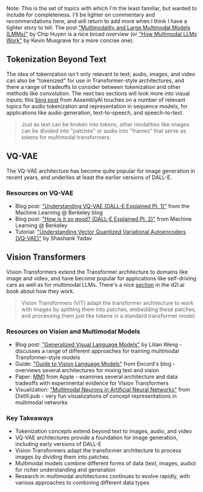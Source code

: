 <div class="key-concept">
  Note: This is the set of topics with which I'm the least familiar, but wanted to include for completeness. I'll be lighter on commentary and recommendations here, and will return to add more when I think I have a tighter story to tell. The post <a href="https://huyenchip.com/2023/10/10/multimodal.html">"Multimodality and Large Multimodal Models (LMMs)"</a> by Chip Huyen is a nice broad overview (or <a href="https://www.determined.ai/blog/multimodal-llms">"How Multimodal LLMs Work"</a> by Kevin Musgrave for a more concise one).
</div>

<h2 id="tokenization-beyond-text">
  <span class="heading-text">Tokenization Beyond Text</span>
</h2>

<p>The idea of tokenization isn't only relevant to text; audio, images, and video can also be "tokenized" for use in Transformer-style architectures, and there a range of tradeoffs to consider between tokenization and other methods like convolution. The next two sections will look more into visual inputs; this <a href="https://www.assemblyai.com/blog/recent-developments-in-generative-ai-for-audio/">blog post</a> from AssemblyAI touches on a number of relevant topics for audio tokenization and representation in sequence models, for applications like audio generation, text-to-speech, and speech-to-text.</p>

<blockquote>
  Just as text can be broken into tokens, other modalities like images can be divided into "patches" or audio into "frames" that serve as tokens for multimodal transformers.
</blockquote>

<h2 id="vq-vae">
  <span class="heading-text">VQ-VAE</span>
</h2>

<p>The VQ-VAE architecture has become quite popular for image generation in recent years, and underlies at least the earlier versions of DALL-E.</p>

<div class="resource-links">
  <h3>Resources on VQ-VAE</h3>
  <ul>
    <li>Blog post: <a href="https://mlberkeley.substack.com/p/vq-vae">"Understanding VQ-VAE (DALL-E Explained Pt. 1)"</a> from the Machine Learning @ Berkeley blog</li>
    <li>Blog post: <a href="https://mlberkeley.substack.com/p/dalle2">"How is it so good? (DALL-E Explained Pt. 2)"</a> from Machine Learning @ Berkeley</li>
    <li>Tutorial: <a href="https://shashank7-iitd.medium.com/understanding-vector-quantized-variational-autoencoders-vq-vae-323d710a888a">"Understanding Vector Quantized Variational Autoencoders (VQ-VAE)"</a> by Shashank Yadav</li>
  </ul>
</div>

<h2 id="vision-transformers">
  <span class="heading-text">Vision Transformers</span>
</h2>

<p>Vision Transformers extend the Transformer architecture to domains like image and video, and have become popular for applications like self-driving cars as well as for multimodal LLMs. There's a nice <a href="https://d2l.ai/chapter_attention-mechanisms-and-transformers/vision-transformer.html">section</a> in the d2l.ai book about how they work.</p>

<blockquote>
  Vision Transformers (ViT) adapt the transformer architecture to work with images by splitting them into patches, embedding these patches, and processing them just like tokens in a standard transformer model.
</blockquote>

<div class="resource-links">
  <h3>Resources on Vision and Multimodal Models</h3>
  <ul>
    <li>Blog post: <a href="https://lilianweng.github.io/posts/2022-06-09-vlm/">"Generalized Visual Language Models"</a> by Lilian Weng - discusses a range of different approaches for training multimodal Transformer-style models</li>
    <li>Guide: <a href="https://encord.com/blog/vision-language-models-guide/">"Guide to Vision Language Models"</a> from Encord's blog - overviews several architectures for mixing text and vision</li>
    <li>Paper: <a href="https://arxiv.org/abs/2403.09611">MM1</a> from Apple - examines several architecture and data tradeoffs with experimental evidence for Vision Transformers</li>
    <li>Visualization: <a href="https://distill.pub/2021/multimodal-neurons/">"Multimodal Neurons in Artificial Neural Networks"</a> from Distill.pub - very fun visualizations of concept representations in multimodal networks</li>
  </ul>
</div>

<div class="summary-section">
  <h3>Key Takeaways</h3>
  <ul>
    <li>Tokenization concepts extend beyond text to images, audio, and video</li>
    <li>VQ-VAE architectures provide a foundation for image generation, including early versions of DALL-E</li>
    <li>Vision Transformers adapt the transformer architecture to process images by dividing them into patches</li>
    <li>Multimodal models combine different forms of data (text, images, audio) for richer understanding and generation</li>
    <li>Research in multimodal architectures continues to evolve rapidly, with various approaches to combining different data types</li>
  </ul>
</div>

<script>
    window.prevSection = "/content/handbooks/generative-ai/section8/";
</script>
